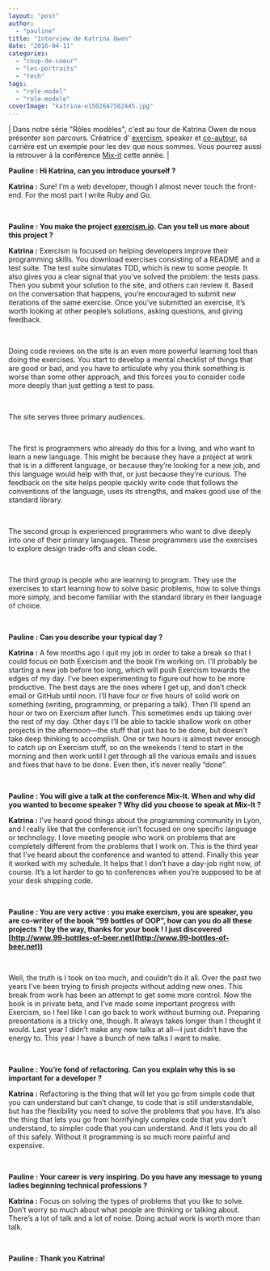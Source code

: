 ```yaml
---
layout: "post"
author: 
  - "pauline"
title: "Interview de Katrina Owen"
date: "2016-04-11"
categories: 
  - "coup-de-coeur"
  - "les-portraits"
  - "tech"
tags: 
  - "role-model"
  - "role-modele"
coverImage: "katrina-e1502647582445.jpg"
---
```


| Dans notre série "Rôles modèles", c'est au tour de Katrina Owen de nous présenter son parcours. Créatrice d' [exercism](http://exercism.io/), speaker et [co-auteur](http://signup.99bottlesbook.com/), sa carrière est un exemple pour les dev que nous sommes. Vous pourrez aussi la retrouver à la conférence [Mix-it](https://www.mix-it.fr/) cette année. |

**Pauline : Hi Katrina, can you introduce yourself ?**

**Katrina :** Sure! I’m a web developer, though I almost never touch the front-end. For the most part I write Ruby and Go.

 

**Pauline : You make the project [exercism.io](http://exercism.io/). Can you tell us more about this project ?**

**Katrina :** Exercism is focused on helping developers improve their programming skills. You download exercises consisting of a README and a test suite. The test suite simulates TDD, which is new to some people. It also gives you a clear signal that you’ve solved the problem: the tests pass. Then you submit your solution to the site, and others can review it. Based on the conversation that happens, you’re encouraged to submit new iterations of the same exercise. Once you’ve submitted an exercise, it’s worth looking at other people’s solutions, asking questions, and giving feedback.

 

Doing code reviews on the site is an even more powerful learning tool than doing the exercises. You start to develop a mental checklist of things that are good or bad, and you have to articulate why you think something is worse than some other approach, and this forces you to consider code more deeply than just getting a test to pass.

 

The site serves three primary audiences.

 

The first is programmers who already do this for a living, and who want to learn a new language. This might be because they have a project at work that is in a different language, or because they’re looking for a new job, and this language would help with that, or just because they’re curious. The feedback on the site helps people quickly write code that follows the conventions of the language, uses its strengths, and makes good use of the standard library.

 

The second group is experienced programmers who want to dive deeply into one of their primary languages. These programmers use the exercises to explore design trade-offs and clean code.

 

The third group is people who are learning to program. They use the exercises to start learning how to solve basic problems, how to solve things more simply, and become familiar with the standard library in their language of choice.

 

**Pauline : Can you describe your typical day ?**

**Katrina :** A few months ago I quit my job in order to take a break so that I could focus on both Exercism and the book I’m working on. I’ll probably be starting a new job before too long, which will push Exercism towards the edges of my day. I’ve been experimenting to figure out how to be more productive. The best days are the ones where I get up, and don’t check email or GitHub until noon. I’ll have four or five hours of solid work on something (writing, programming, or preparing a talk). Then I’ll spend an hour or two on Exercism after lunch. This sometimes ends up taking over the rest of my day. Other days I’ll be able to tackle shallow work on other projects in the afternoon—the stuff that just has to be done, but doesn’t take deep thinking to accomplish. One or two hours is almost never enough to catch up on Exercism stuff, so on the weekends I tend to start in the morning and then work until I get through all the various emails and issues and fixes that have to be done. Even then, it’s never really “done”.

 

**Pauline : You will give a talk at the conference Mix-It. When and why did you wanted to become speaker ? Why did you choose to speak at Mix-It ?**

**Katrina :** I’ve heard good things about the programming community in Lyon, and I really like that the conference isn’t focused on one specific language or technology. I love meeting people who work on problems that are completely different from the problems that I work on. This is the third year that I’ve heard about the conference and wanted to attend. Finally this year it worked with my schedule. It helps that I don’t have a day-job right now, of course. It’s a lot harder to go to conferences when you’re supposed to be at your desk shipping code.

 

**Pauline : You are very active : you make exercism, you are speaker, you are co-writer of the book “99 bottles of OOP”, how can you do all these projects ? (by the way, thanks for your book ! I just discovered [http://www.99-bottles-of-beer.net](http://www.99-bottles-of-beer.net))**

 

Well, the truth is I took on too much, and couldn’t do it all. Over the past two years I’ve been trying to finish projects without adding new ones. This break from work has been an attempt to get some more control. Now the book is in private beta, and I’ve made some important progress with Exercism, so I feel like I can go back to work without burning out. Preparing presentations is a tricky one, though. It always takes longer than I thought it would. Last year I didn’t make any new talks at all—I just didn’t have the energy to. This year I have a bunch of new talks I want to make.

 

**Pauline : You’re fond of refactoring. Can you explain why this is so important for a developer ?**

**Katrina :** Refactoring is the thing that will let you go from simple code that you can understand but can’t change, to code that is still understandable, but has the flexibility you need to solve the problems that you have. It’s also the thing that lets you go from horrifyingly complex code that you don’t understand, to simpler code that you can understand. And it lets you do all of this safely. Without it programming is so much more painful and expensive.

 

**Pauline : Your career is very inspiring. Do you have any message to young ladies beginning technical professions ?**

**Katrina :** Focus on solving the types of problems that you like to solve. Don’t worry so much about what people are thinking or talking about. There’s a lot of talk and a lot of noise. Doing actual work is worth more than talk.

 

**Pauline : Thank you Katrina!**

